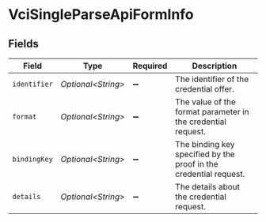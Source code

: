 # VciSingleParseApiFormInfo


## Fields

| Field                                                             | Type                                                              | Required                                                          | Description                                                       |
| ----------------------------------------------------------------- | ----------------------------------------------------------------- | ----------------------------------------------------------------- | ----------------------------------------------------------------- |
| `identifier`                                                      | *Optional\<String>*                                               | :heavy_minus_sign:                                                | The identifier of the credential offer.                           |
| `format`                                                          | *Optional\<String>*                                               | :heavy_minus_sign:                                                | The value of the format parameter in the credential request.      |
| `bindingKey`                                                      | *Optional\<String>*                                               | :heavy_minus_sign:                                                | The binding key specified by the proof in the credential request. |
| `details`                                                         | *Optional\<String>*                                               | :heavy_minus_sign:                                                | The details about the credential request.                         |